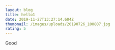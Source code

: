 ```yaml
---
layout: blog
title: hello1
date: 2019-11-27T13:27:14.604Z
thumbnail: /images/uploads/20190726_100807.jpg
rating: 5
---
```

Good

